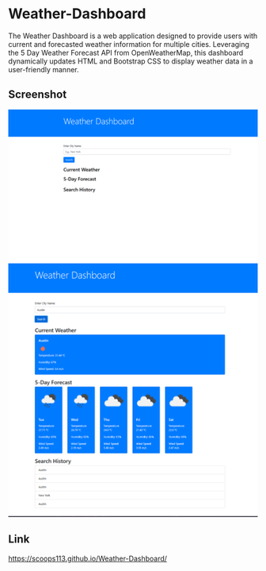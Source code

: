 # Weather-Dashboard

The Weather Dashboard is a web application designed to provide users with current and forecasted weather information for multiple cities. Leveraging the 5 Day Weather Forecast API from OpenWeatherMap, this dashboard dynamically updates HTML and Bootstrap CSS to display weather data in a user-friendly manner.


## Screenshot
![Alt Text](/Screenshots/webpage-pre-search.png)
![Alt Text](/Screenshots/webpage-post-search.png)

## Link
https://scoops113.github.io/Weather-Dashboard/


